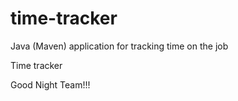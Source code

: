 # time-tracker
Java (Maven) application for tracking time on the job

Time tracker

Good Night Team!!!
